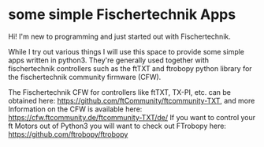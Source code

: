 # some simple Fischertechnik Apps
Hi!
I'm new to programming and just started out with Fischertechnik.

While I try out various things I will use this space to provide some simple apps written in python3. They're generally used together with fischertechnik controllers such as the ftTXT and ftrobopy python library for the fischertechnik community firmware (CFW).

The Fischertechnik CFW for controllers like ftTXT, TX-PI, etc. can be obtained here: https://github.com/ftCommunity/ftcommunity-TXT, 
and more Information on the CFW is available here: https://cfw.ftcommunity.de/ftcommunity-TXT/de/
If you want to control your ft Motors out of Python3 you will want to check out FTrobopy here: https://github.com/ftrobopy/ftrobopy
